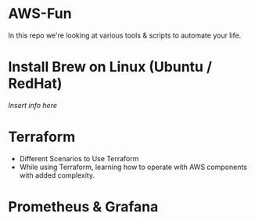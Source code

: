 # AWS-Fun

In this repo we're looking at various tools & scripts to automate your life.

# Install Brew on Linux (Ubuntu / RedHat)
*Insert info here*


# Terraform
* Different Scenarios to Use Terraform
* While using Terraform, learning how to operate with AWS components with added complexity. 

# Prometheus & Grafana


# 

